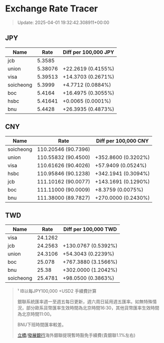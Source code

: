 # Exchange Rate Tracer

> Update: 2025-04-01 19:32:42.308911+00:00

## JPY

| Name      |    Rate | Diff per 100,000 JPY   |
|-----------|---------|------------------------|
| jcb       | 5.3585  |                        |
| union     | 5.38076 | +22.2619 (0.4155%)     |
| visa      | 5.39513 | +14.3703 (0.2671%)     |
| soicheong | 5.3999  | +4.7712 (0.0884%)      |
| boc       | 5.4164  | +16.4975 (0.3055%)     |
| hsbc      | 5.41641 | +0.0065 (0.0001%)      |
| bnu       | 5.4428  | +26.3935 (0.4873%)     |

## CNY

| Name      | Rate                | Diff per 100,000 CNY   |
|-----------|---------------------|------------------------|
| soicheong | 110.20546	(90.7396) |                        |
| union     | 110.55832	(90.4500) | +352.8600 (0.3202%)    |
| visa      | 110.61626	(90.4026) | +57.9409 (0.0524%)     |
| hsbc      | 110.95846	(90.1238) | +342.1941 (0.3094%)    |
| jcb       | 111.10162	(90.0077) | +143.1691 (0.1290%)    |
| boc       | 111.11000	(90.0009) | +8.3759 (0.0075%)      |
| bnu       | 111.38000	(89.7827) | +270.0000 (0.2430%)    |

## TWD

| Name      |    Rate | Diff per 100,000 TWD   |
|-----------|---------|------------------------|
| visa      | 24.1262 |                        |
| jcb       | 24.2563 | +130.0767 (0.5392%)    |
| union     | 24.3106 | +54.3043 (0.2239%)     |
| boc       | 25.078  | +767.3880 (3.1566%)    |
| bnu       | 25.38   | +302.0000 (1.2042%)    |
| soicheong | 25.4781 | +98.0500 (0.3863%)     |


> ¹ IB以每JPY100,000 +USD2 手續費計算
>
> 銀聯系統匯率週一至週五每日更新，週六周日延用週五匯率。如無特殊情況，部分歐系貨幣匯率生效時間為北京時間16:30，其他貨幣匯率生效時間為北京時間11:00。
>
> BNU下班時間匯率較差。
>
> [立橋](https://www.wlbank.com.mo/uploads/ueditor/file/20181211/1544536513900230.pdf)/[發展銀行](https://www.mdb.com.mo/Service_Charges_20230728.pdf)海外銀聯提現暫時豁免手續費(貴銀聯1.1%左右)

